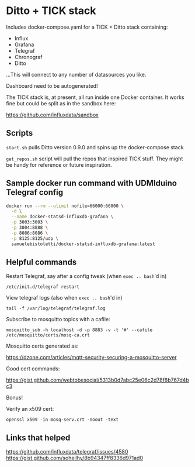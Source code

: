 # Ditto + TICK stack

Includes docker-compose.yaml for a TICK + Ditto stack containing:

- Influx
- Grafana
- Telegraf
- Chronograf
- Ditto

...This will connect to any number of datasources you like.

Dashboard need to be autogenerated!

The TICK stack is, at present, all run inside one Docker container. It works fine but could be split as in the sandbox here:

https://github.com/influxdata/sandbox

## Scripts

`start.sh` pulls Ditto version 0.9.0 and spins up the docker-compose stack

`get_repos.sh` script will pull the repos that inspired TICK stuff. They might be handy for reference or future inspiration.

## Sample docker run command with UDMIduino Telegraf config

```sh
docker run --rm --ulimit nofile=66000:66000 \
  -d \
  --name docker-statsd-influxdb-grafana \
  -p 3003:3003 \
  -p 3004:8888 \
  -p 8086:8086 \
  -p 8125:8125/udp \
  samuelebistoletti/docker-statsd-influxdb-grafana:latest
```

## Helpful commands

Restart Telegraf, say after a config tweak (when `exec .. bash`'d in)
```
/etc/init.d/telegraf restart
```

View telegraf logs (also when `exec .. bash`'d in)

```
tail -f /var/log/telegraf/telegraf.log
```

Subscribe to mosquitto topics with a cafile:

```
mosquitto_sub -h localhost -d -p 8883 -v -t '#' --cafile /etc/mosquitto/certs/mosq-ca.crt
```

Mosquitto certs generated as:

https://dzone.com/articles/mqtt-security-securing-a-mosquitto-server

Good cert commands:

https://gist.github.com/webtobesocial/5313b0d7abc25e06c2d78f8b767d4bc3

Bonus!

Verify an x509 cert:

```
openssl x509 -in mosq-serv.crt -noout -text
```

## Links that helped
https://github.com/influxdata/telegraf/issues/4580
https://gist.github.com/soheilhy/8b94347ff8336d971ad0
